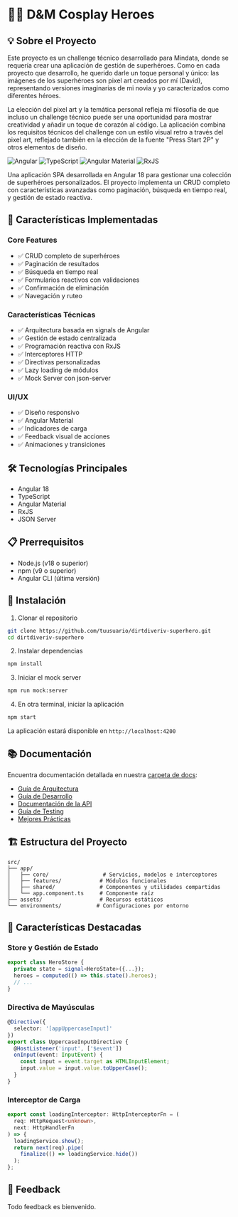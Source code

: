 # 🦸‍♂️ D&M Cosplay Heroes

## 💡 Sobre el Proyecto

Este proyecto es un challenge técnico desarrollado para Mindata, donde se requería crear una aplicación de gestión de superhéroes. Como en cada proyecto que desarrollo, he querido darle un toque personal y único: las imágenes de los superhéroes son pixel art creados por mí (David), representando versiones imaginarias de mi novia y yo caracterizados como diferentes héroes.

La elección del pixel art y la temática personal refleja mi filosofía de que incluso un challenge técnico puede ser una oportunidad para mostrar creatividad y añadir un toque de corazón al código. La aplicación combina los requisitos técnicos del challenge con un estilo visual retro a través del pixel art, reflejado también en la elección de la fuente "Press Start 2P" y otros elementos de diseño.

![Angular](https://img.shields.io/badge/Angular-18-DD0031?style=for-the-badge&logo=angular) 
![TypeScript](https://img.shields.io/badge/TypeScript-007ACC?style=for-the-badge&logo=typescript&logoColor=white)
![Angular Material](https://img.shields.io/badge/Material-18-3f51b5?style=for-the-badge&logo=angular)
![RxJS](https://img.shields.io/badge/RxJS-B7178C?style=for-the-badge&logo=reactivex&logoColor=white)

Una aplicación SPA desarrollada en Angular 18 para gestionar una colección de superhéroes personalizados. El proyecto implementa un CRUD completo con características avanzadas como paginación, búsqueda en tiempo real, y gestión de estado reactiva.

## 🚀 Características Implementadas

### Core Features
- ✅ CRUD completo de superhéroes
- ✅ Paginación de resultados
- ✅ Búsqueda en tiempo real
- ✅ Formularios reactivos con validaciones
- ✅ Confirmación de eliminación
- ✅ Navegación y ruteo

### Características Técnicas
- ✅ Arquitectura basada en signals de Angular
- ✅ Gestión de estado centralizada
- ✅ Programación reactiva con RxJS
- ✅ Interceptores HTTP
- ✅ Directivas personalizadas
- ✅ Lazy loading de módulos
- ✅ Mock Server con json-server

### UI/UX
- ✅ Diseño responsivo
- ✅ Angular Material
- ✅ Indicadores de carga
- ✅ Feedback visual de acciones
- ✅ Animaciones y transiciones

## 🛠️ Tecnologías Principales

- Angular 18
- TypeScript
- Angular Material
- RxJS
- JSON Server

## 📋 Prerrequisitos

- Node.js (v18 o superior)
- npm (v9 o superior)
- Angular CLI (última versión)

## 🔧 Instalación

1. Clonar el repositorio
```bash
git clone https://github.com/tuusuario/dirtdiveriv-superhero.git
cd dirtdiveriv-superhero
```

2. Instalar dependencias
```bash
npm install
```

3. Iniciar el mock server
```bash
npm run mock:server
```

4. En otra terminal, iniciar la aplicación
```bash
npm start
```

La aplicación estará disponible en `http://localhost:4200`

## 📚 Documentación

Encuentra documentación detallada en nuestra [carpeta de docs](./docs):

- [Guía de Arquitectura](./superhero-app/src/docs/ARCHITECTURE.md)
- [Guía de Desarrollo](./superhero-app/src/docs/guides/DEVELOPMENT.md)
- [Documentación de la API](./superhero-app/src/docs/api/SERVICES.md)
- [Guía de Testing](./superhero-app/src/docs/guides/TESTING.md)
- [Mejores Prácticas](./superhero-app/src/docs/development/BEST-PRACTICES.md)

## 🏗️ Estructura del Proyecto

```
src/
├── app/
│   ├── core/                 # Servicios, modelos e interceptores
│   ├── features/            # Módulos funcionales
│   ├── shared/              # Componentes y utilidades compartidas
│   └── app.component.ts     # Componente raíz
├── assets/                  # Recursos estáticos
└── environments/           # Configuraciones por entorno
```

## 🌟 Características Destacadas

### Store y Gestión de Estado
```typescript
export class HeroStore {
  private state = signal<HeroState>({...});
  heroes = computed(() => this.state().heroes);
  // ...
}
```

### Directiva de Mayúsculas
```typescript
@Directive({
  selector: '[appUppercaseInput]'
})
export class UppercaseInputDirective {
  @HostListener('input', ['$event'])
  onInput(event: InputEvent) {
    const input = event.target as HTMLInputElement;
    input.value = input.value.toUpperCase();
  }
}
```

### Interceptor de Carga
```typescript
export const loadingInterceptor: HttpInterceptorFn = (
  req: HttpRequest<unknown>,
  next: HttpHandlerFn
) => {
  loadingService.show();
  return next(req).pipe(
    finalize(() => loadingService.hide())
  );
};
```

## 🤝 Feedback

Todo feedback es bienvenido.